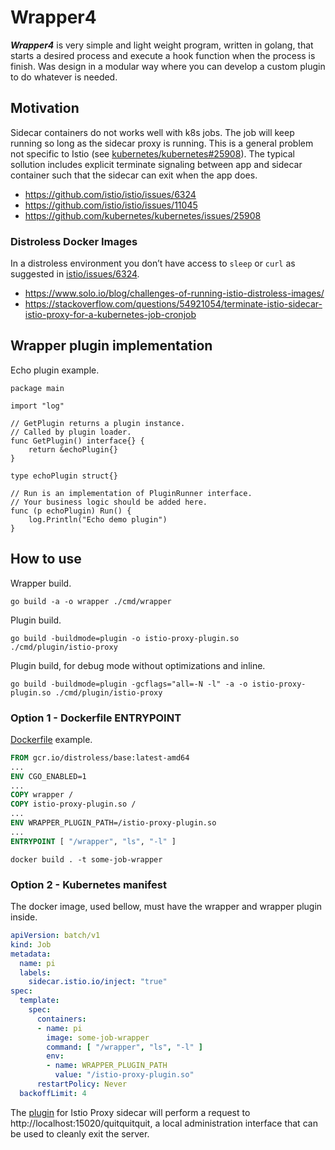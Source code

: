 # Wrapper4

***Wrapper4*** is very simple and light weight program, written in golang, that starts a desired process and execute a hook function when the process is finish. Was design in a modular way where you can develop a custom plugin to do whatever is needed.

## Motivation

Sidecar containers do not works well with k8s jobs. The job will keep running so long as the sidecar proxy is running. This is a general problem not specific to Istio (see [kubernetes/kubernetes#25908](https://github.com/kubernetes/kubernetes/issues/25908)). The typical sollution includes explicit terminate signaling between app and sidecar container such that the sidecar can exit when the app does.

* https://github.com/istio/istio/issues/6324
* https://github.com/istio/istio/issues/11045
* https://github.com/kubernetes/kubernetes/issues/25908

### Distroless Docker Images

In a distroless environment you don’t have access to ```sleep``` or ```curl``` as suggested in [istio/issues/6324](https://github.com/istio/istio/issues/6324).

* https://www.solo.io/blog/challenges-of-running-istio-distroless-images/
* https://stackoverflow.com/questions/54921054/terminate-istio-sidecar-istio-proxy-for-a-kubernetes-job-cronjob

## Wrapper plugin implementation

Echo plugin example.

```golang
package main

import "log"

// GetPlugin returns a plugin instance.
// Called by plugin loader.
func GetPlugin() interface{} {
	return &echoPlugin{}
}

type echoPlugin struct{}

// Run is an implementation of PluginRunner interface.
// Your business logic should be added here.
func (p echoPlugin) Run() {
	log.Println("Echo demo plugin")
}
```

## How to use

Wrapper build.
```shell
go build -a -o wrapper ./cmd/wrapper
```

Plugin build.

```shell
go build -buildmode=plugin -o istio-proxy-plugin.so ./cmd/plugin/istio-proxy
```

Plugin build, for debug mode without optimizations and inline.

```shell
go build -buildmode=plugin -gcflags="all=-N -l" -a -o istio-proxy-plugin.so ./cmd/plugin/istio-proxy
```

### Option 1 - Dockerfile ENTRYPOINT

[Dockerfile](./Dockerfile) example.

```dockerfile
FROM gcr.io/distroless/base:latest-amd64
...
ENV CGO_ENABLED=1
...
COPY wrapper /
COPY istio-proxy-plugin.so /
...
ENV WRAPPER_PLUGIN_PATH=/istio-proxy-plugin.so
...
ENTRYPOINT [ "/wrapper", "ls", "-l" ]
```

```shell
docker build . -t some-job-wrapper
```

### Option 2 - Kubernetes manifest

The docker image, used bellow, must have the wrapper and wrapper plugin inside.

```yaml
apiVersion: batch/v1
kind: Job
metadata:
  name: pi
  labels:
    sidecar.istio.io/inject: "true"
spec:
  template:
    spec:
      containers:
      - name: pi
        image: some-job-wrapper
        command: [ "/wrapper", "ls", "-l" ]
        env:
        - name: WRAPPER_PLUGIN_PATH
          value: "/istio-proxy-plugin.so"
      restartPolicy: Never
  backoffLimit: 4
```

The [plugin](./cmd/plugin) for Istio Proxy sidecar will perform a request to http://localhost:15020/quitquitquit, a local administration interface that can be used to cleanly exit the server.
